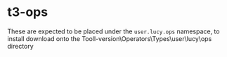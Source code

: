 # t3-ops
These are expected to be placed under the `user.lucy.ops` namespace, to install download onto the Tooll-version\Operators\Types\user\lucy\ops directory
